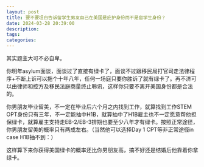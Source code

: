 ```yaml
---
layout: post
title: 要不要坦白告诉留学生男友自己在美国是庇护身份而不是留学生身份？
date: 2024-03-28 20:39:00
description:
tags: 
categories:
---
```


其实题主大可不必自卑。

你明年asylum面谈，面谈过了直接有绿卡了，面谈不过跟移民局打官司走法律程序+不断上诉可以拖个十年八年，任何一场庭只要你胜诉了就有绿卡了。再不济可以由律师和控方及移民法庭商量终止聆讯，这样你只要不离开美国身份都是合法的。

你男朋友毕业留美，不一定在毕业后六个月之内找到工作，就算找到工作STEM OPT身份只有三年，不一定能抽中H1B，就算抽中了H1B雇主也不一定愿意帮他担保绿卡，就算雇主支持走EB-2/EB-3排期也要至少八年才有绿卡。按照正常途径，你男朋友留美的概率只有两成左右。（当然他可以选择Day 1 CPT等非正常途径in case H1B抽不到：）

这样算下来你获得美国绿卡的概率还比你男朋友高，搞不好还是结婚后他靠着你拿绿卡。